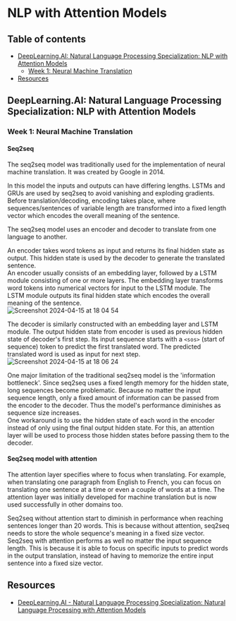 # NLP with Attention Models
## Table of contents
- [DeepLearning.AI: Natural Language Processing Specialization: NLP with Attention Models](#DeepLearningAI-Natural-Language-Processing-Specialization-NLP-with-Attention-Models)
  - [Week 1: Neural Machine Translation](#Week-1-Neural-Machine-Translation)
- [Resources](#Resources)

## DeepLearning.AI: Natural Language Processing Specialization: NLP with Attention Models
### Week 1: Neural Machine Translation
#### Seq2seq
The seq2seq model was traditionally used for the implementation of neural machine translation. It was created by Google in 2014.

In this model the inputs and outputs can have differing lengths. LSTMs and GRUs are used by seq2seq to avoid vanishing and exploding gradients. Before translation/decoding, encoding takes place, where sequences/sentences of variable length are transformed into a fixed length vector which encodes the overall meaning of the sentence. 

The seq2seq model uses an encoder and decoder to translate from one language to another. 

An encoder takes word tokens as input and returns its final hidden state as output. This hidden state is used by the decoder to generate the translated sentence.<br>
An encoder usually consists of an embedding layer, followed by a LSTM module consisting of one or more layers. The embedding layer transforms word tokens into numerical vectors for input to the LSTM module. The LSTM module outputs its final hidden state which encodes the overall meaning of the sentence.<br>
![Screenshot 2024-04-15 at 18 04 54](https://github.com/artainmo/machine-learning/assets/53705599/bbd91527-4c8b-4c6e-8b3a-3fb340c9d642)

The decoder is similarly constructed with an embedding layer and LSTM module. The output hidden state from encoder is used as previous hidden state of decoder's first step. Its input sequence starts with a `<sos>` (start of sequence) token to predict the first translated word. The predicted translated word is used as input for next step. 
![Screenshot 2024-04-15 at 18 06 24](https://github.com/artainmo/machine-learning/assets/53705599/9cd4e732-8431-4b40-a2f4-c42efc4de13c)

One major limitation of the traditional seq2seq model is the 'information bottleneck'. Since seq2seq uses a fixed length memory for the hidden state, long sequences become problematic. Because no matter the input sequence length, only a fixed amount of information can be passed from the encoder to the decoder. Thus the model's performance diminishes as sequence size increases.<br>
One workaround is to use the hidden state of each word in the encoder instead of only using the final output hidden state. For this, an attention layer will be used to process those hidden states before passing them to the decoder.

#### Seq2seq model with attention
The attention layer specifies where to focus when translating. For example, when translating one paragraph from English to French, you can focus on translating one sentence at a time or even a couple of words at a time. The attention layer was initially developed for machine translation but is now used successfully in other domains too.

Seq2seq without attention start to diminish in performance when reaching sentences longer than 20 words. This is because without attention, seq2seq needs to store the whole sequence's meaning in a fixed size vector. Seq2seq with attention performs as well no matter the input sequence length. This is because it is able to focus on specific inputs to predict words in the output translation, instead of having to memorize the entire input sentence into a fixed size vector.

## Resources
* [DeepLearning.AI - Natural Language Processing Specialization: Natural Language Processing with Attention Models](https://www.coursera.org/learn/attention-models-in-nlp)
